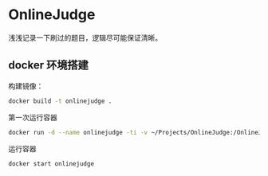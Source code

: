 # OnlineJudge

浅浅记录一下刷过的题目，逻辑尽可能保证清晰。

## docker 环境搭建

构建镜像：
```sh
docker build -t onlinejudge .
```

第一次运行容器
```sh
docker run -d --name onlinejudge -ti -v ~/Projects/OnlineJudge:/OnlineJudge --cap-add=SYS_PTRACE --security-opt seccomp=unconfined onlinejudge
```

运行容器
```sh
docker start onlinejudge
```
